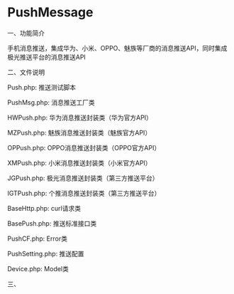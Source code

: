 # PushMessage
一、功能简介

手机消息推送，集成华为、小米、OPPO、魅族等厂商的消息推送API，同时集成极光推送平台的消息推送API

二、文件说明

Push.php: 推送测试脚本

PushMsg.php: 消息推送工厂类

HWPush.php: 华为消息推送封装类（华为官方API）

MZPush.php: 魅族消息推送封装类（魅族官方API）

OPPush.php: OPPO消息推送封装类（OPPO官方API）

XMPush.php: 小米消息推送封装类（小米官方API）

JGPush.php: 极光消息推送封装类（第三方推送平台）

IGTPush.php: 个推消息推送封装类（第三方推送平台）

BaseHttp.php: curl请求类

BasePush.php: 推送标准接口类

PushCF.php: Error类

PushSetting.php: 推送配置

Device.php: Model类

三、

